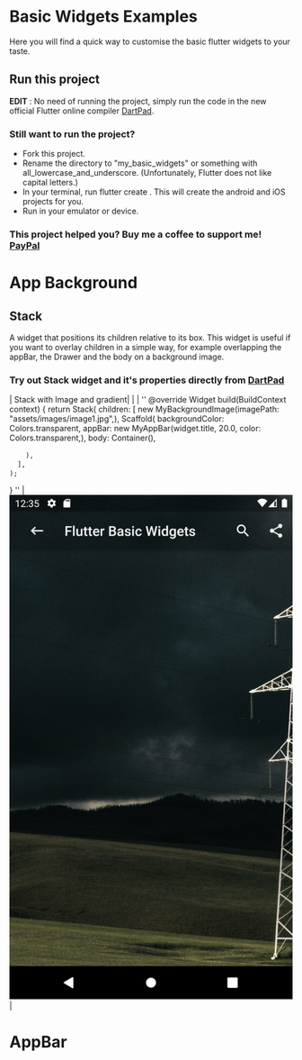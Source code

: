 # Basic Widgets Examples

Here you will find a quick way to customise the basic flutter widgets to your taste. 

## Run this project

**EDIT** : No need of running the project, simply run the code in the new official Flutter online compiler [DartPad](https://dartpad.dartlang.org/flutter).

### Still want to run the project?
- Fork this project.
- Rename the directory to "my_basic_widgets" or something with all_lowercase_and_underscore. (Unfortunately, Flutter does not like capital letters.)
- In your terminal, run flutter create . This will create the android and iOS projects for you.
- Run in your emulator or device.

### This project helped you? Buy me a coffee to support me! [PayPal](https://paypal.me/drogbut "PayPal")

# App Background

## Stack
A widget that positions its children relative to its box.
This widget is useful if you want to overlay children in a simple way, for example overlapping the appBar, the Drawer and the body on a background image.
### Try out Stack widget and it's properties directly from [DartPad](https://dartpad.dev/d548285fd710d4c94cb1ff59835b85bd?null_safety=true) 
| Stack with Image and gradient|  |
| '' 
@override
  Widget build(BuildContext context) {
    return Stack(
      children: [
        new MyBackgroundImage(imagePath: "assets/images/image1.jpg",),
        Scaffold(
          backgroundColor: Colors.transparent,
          appBar: new MyAppBar(widget.title, 20.0, color: Colors.transparent,),
          body:  Container(),
                   
        ),
      ],
    );
  }
'' | ![Stack](assets/images/Stack.png) | 

# AppBar




## 

## 

## 



